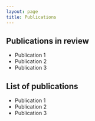 ```yaml
---
layout: page
title: Publications
---
```


## Publications in review

- Publication 1
- Publication 2
- Publication 3


## List of publications

- Publication 1
- Publication 2
- Publication 3
